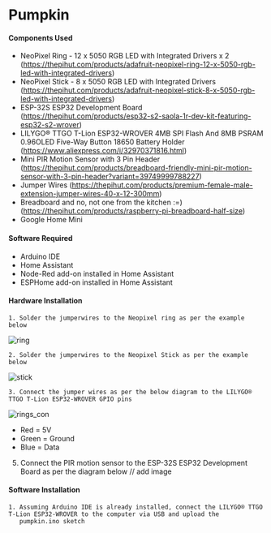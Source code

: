# Pumpkin


#### Components Used ####
*	NeoPixel Ring - 12 x 5050 RGB LED with Integrated Drivers x 2 (https://thepihut.com/products/adafruit-neopixel-ring-12-x-5050-rgb-led-with-integrated-drivers)
*	NeoPixel Stick - 8 x 5050 RGB LED with Integrated Drivers (https://thepihut.com/products/adafruit-neopixel-stick-8-x-5050-rgb-led-with-integrated-drivers)
*	ESP-32S ESP32 Development Board (https://thepihut.com/products/esp32-s2-saola-1r-dev-kit-featuring-esp32-s2-wrover)
*	LILYGO® TTGO T-Lion ESP32-WROVER 4MB SPI Flash And 8MB PSRAM 0.96OLED Five-Way Button 18650 Battery Holder (https://www.aliexpress.com/i/32970371816.html)
* 	Mini PIR Motion Sensor with 3 Pin Header (https://thepihut.com/products/breadboard-friendly-mini-pir-motion-sensor-with-3-pin-header?variant=39749999788227)
*	Jumper Wires (https://thepihut.com/products/premium-female-male-extension-jumper-wires-40-x-12-300mm)
*	Breadboard and no, not one from the kitchen :=) (https://thepihut.com/products/raspberry-pi-breadboard-half-size)
*	Google Home Mini


#### Software Required ####
*	Arduino IDE 
*	Home Assistant 
*	Node-Red add-on installed in Home Assistant
*	ESPHome add-on installed in Home Assistant

#### Hardware Installation ####

	1. Solder the jumperwires to the Neopixel ring as per the example below 
![ring](https://user-images.githubusercontent.com/18738275/139252725-07899b87-e1be-4a13-8b11-579c8e1bfbaf.png)

	2. Solder the jumperwires to the Neopixel Stick as per the example below
![stick](https://user-images.githubusercontent.com/18738275/139253722-446a7b0a-0dd9-4230-89f7-d38753adb4dd.jpg)

	3. Connect the jumper wires as per the below diagram to the LILYGO® TTGO T-Lion ESP32-WROVER GPIO pins
![rings_con](https://user-images.githubusercontent.com/18738275/139256348-9b839687-4a4a-446c-91fb-d2a77f8a1234.jpg)
*	Red = 5V
*	Green = Ground
*	Blue = Data

5. Connect the PIR motion sensor to the ESP-32S ESP32 Development Board as per the diagram below
	// add image
	
#### Software Installation ####
	1. Assuming Arduino IDE is already installed, connect the LILYGO® TTGO T-Lion ESP32-WROVER to the computer via USB and upload the 
	   pumpkin.ino sketch

